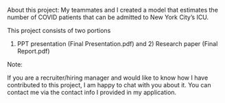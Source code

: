 About this project:
My teammates and I created a model that estimates the number of COVID patients that can be admitted to New York City’s ICU.

This project consists of two portions
1) PPT presentation (Final Presentation.pdf) and 2) Research paper (Final Report.pdf)

Note:

If you are a recruiter/hiring manager and would like to know how I have contributed to this project, I am happy to chat with you about it. You can contact me via the contact info I provided in my application. 
